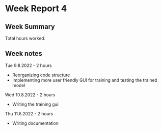 # Week Report 4

## Week Summary

Total hours worked: 


## Week notes

Tue 9.8.2022 - 2 hours
 - Reorganizing code structure
 - Implementing more user friendly GUI for training and testing the trained model

Wed 10.8.2022 - 2 hours
 - Writing the training gui

Thu 11.8.2022 - 2 hours
 - Writing documentation





